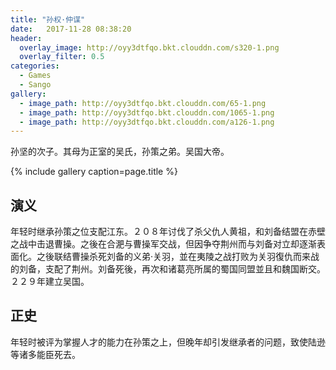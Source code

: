 ```yaml
---
title: "孙权·仲谋"
date:   2017-11-28 08:38:20
header:
  overlay_image: http://oyy3dtfqo.bkt.clouddn.com/s320-1.png
  overlay_filter: 0.5
categories:
  - Games
  - Sango
gallery:
  - image_path: http://oyy3dtfqo.bkt.clouddn.com/65-1.png
  - image_path: http://oyy3dtfqo.bkt.clouddn.com/1065-1.png
  - image_path: http://oyy3dtfqo.bkt.clouddn.com/a126-1.png
---
```


孙坚的次子。其母为正室的吴氏，孙策之弟。吴国大帝。

{% include gallery caption=page.title %}

## 演义

年轻时继承孙策之位支配江东。２０８年讨伐了杀父仇人黄祖，和刘备结盟在赤壁之战中击退曹操。之後在合淝与曹操军交战，但因争夺荆州而与刘备对立却逐渐表面化。之後联结曹操杀死刘备的义弟·关羽，並在夷陵之战打败为关羽復仇而来战的刘备，支配了荆州。刘备死後，再次和诸葛亮所属的蜀国同盟並且和魏国断交。２２９年建立吴国。

## 正史

年轻时被评为掌握人才的能力在孙策之上，但晚年却引发继承者的问题，致使陆逊等诸多能臣死去。